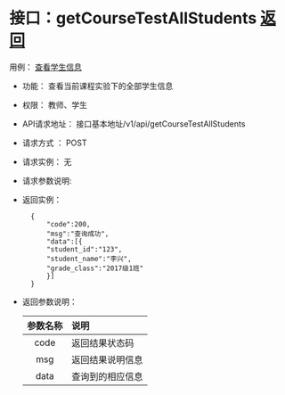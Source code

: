 # 接口：getCourseTestAllStudents  [返回](../README.md)
用例： [查看学生信息](../example/查看学生列表.md)

- 功能：
    查看当前课程实验下的全部学生信息
- 权限：
    教师、学生
    
- API请求地址： 
    接口基本地址/v1/api/getCourseTestAllStudents

- 请求方式 ：
    POST

- 请求实例：
    无
    
- 请求参数说明:        

- 返回实例：

        { 
            "code":200,
            "msg":"查询成功",
            "data":[{
            "student_id":"123",
            "student_name":"李兴",
            "grade_class":"2017级1班"
            }]   
        }

- 返回参数说明：    

  |参数名称|说明|
  |:---------:|:--------------------------------------------------------|
  |code|返回结果状态码|
  |msg|返回结果说明信息|
  |data|查询到的相应信息|
